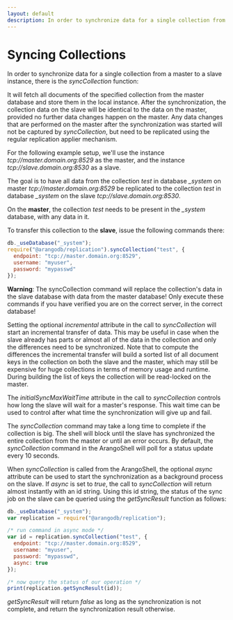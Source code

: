 ```yaml
---
layout: default
description: In order to synchronize data for a single collection from a master to a slave instance, thereis the syncCollection function
---
```

Syncing Collections
===================

In order to synchronize data for a single collection from a master to a slave instance, there
is the *syncCollection* function:

It will fetch all documents of the specified collection from the master database and store 
them in the local instance. After the synchronization, the collection data on the slave will be
identical to the data on the master, provided no further data changes happen on the master. 
Any data changes that are performed on the master after the synchronization was started will
not be captured by *syncCollection*, but need to be replicated using the regular replication
applier mechanism.
  
For the following example setup, we'll use the instance *tcp://master.domain.org:8529* as the 
master, and the instance *tcp://slave.domain.org:8530* as a slave.

The goal is to have all data from the collection *test* in database *_system* on master 
*tcp://master.domain.org:8529* be replicated to the collection *test* in database *_system* on 
the slave *tcp://slave.domain.org:8530*.

On the **master**, the collection *test* needs to be present in the *_system* database, with
any data in it.

To transfer this collection to the **slave**, issue the following commands there:

```js
db._useDatabase("_system");
require("@arangodb/replication").syncCollection("test", {
  endpoint: "tcp://master.domain.org:8529",
  username: "myuser",
  password: "mypasswd"
});
```

**Warning**: The syncCollection command will replace the collection's data in the slave database 
with data from the master database! Only execute these commands if you have verified you are on 
the correct server, in the correct database!

Setting the optional *incremental* attribute in the call to *syncCollection* will start an
incremental transfer of data. This may be useful in case when the slave already has
parts or almost all of the data in the collection and only the differences need to be
synchronized. Note that to compute the differences the incremental transfer will build a sorted
list of all document keys in the collection on both the slave and the master, which may still be
expensive for huge collections in terms of memory usage and runtime. During building the list
of keys the collection will be read-locked on the master.

The *initialSyncMaxWaitTime* attribute in the call to *syncCollection* controls how long the
slave will wait for a master's response. This wait time can be used to control after what time 
the synchronization will give up and fail. 

The *syncCollection* command may take a long time to complete if the collection is big. The shell
will block until the slave has synchronized the entire collection from the master or until an 
error occurs. By default, the *syncCollection* command in the ArangoShell will poll for a status
update every 10 seconds.

When *syncCollection* is called from the ArangoShell, the optional *async* attribute can be used
to start the synchronization as a background process on the slave. If *async* is set to *true*,
the call to *syncCollection* will return almost instantly with an id string. Using this id string,
the status of the sync job on the slave can be queried using the *getSyncResult* function as follows:

```js
db._useDatabase("_system");
var replication = require("@arangodb/replication");

/* run command in async mode */
var id = replication.syncCollection("test", {
  endpoint: "tcp://master.domain.org:8529",
  username: "myuser",
  password: "mypasswd",
  async: true
});

/* now query the status of our operation */
print(replication.getSyncResult(id));
```

*getSyncResult* will return *false* as long as the synchronization is not complete, and return the
synchronization result otherwise.
